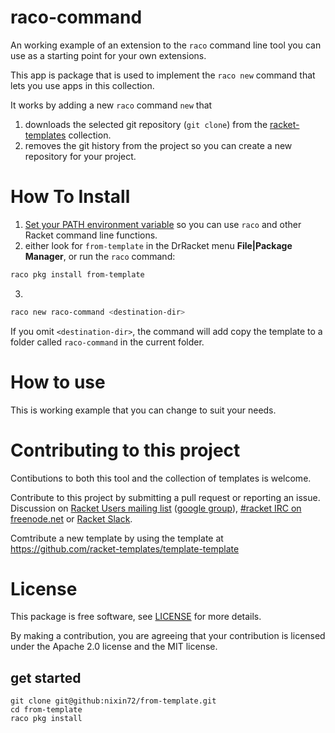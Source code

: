# raco-command 

An working example of an extension to the `raco` command line tool you can use as a starting point for your own extensions.

This app is package that is used to implement the `raco new` command that lets you use apps in this collection. 

It works by adding a new `raco` command `new` that 
1. downloads the selected git repository (`git clone`) from the 
[racket-templates](https://github.com/racket-templates) collection. 
2. removes the git history from the project so you can create a new repository for your project.

# How To Install

1. [Set your PATH environment variable](https://github.com/racket/racket/wiki/Set-your-PATH-environment-variable) 
so you can use `raco` and other Racket command line functions.
2. either look for `from-template` in the DrRacket menu **File|Package Manager**, or run the `raco` command:
```bash
raco pkg install from-template
```
3. 
```bash
raco new raco-command <destination-dir>
```
If you omit `<destination-dir>`, the command will add copy the template to a folder called `raco-command` in the current folder.

# How to use

This is working example that you can change to suit your needs.


# Contributing to this project

Contibutions to both this tool and the collection of templates is welcome.

Contribute to this project by submitting a pull request or reporting an issue. Discussion on [Racket Users mailing list](https://groups.google.com/forum/#!forum/racket-users/join) ([google group](https://groups.google.com/forum/#!forum/racket-users)),
[#racket IRC on freenode.net](https://botbot.me/freenode/racket/) or [Racket Slack](https://racket-slack.herokuapp.com/).

Comtribute a new template by using the template at https://github.com/racket-templates/template-template 

# License

This package is free software, see [LICENSE](https://github.com/nixin72/from-template/blob/master/LICENSE) for more details.

By making a contribution, you are agreeing that your contribution is licensed under the Apache 2.0 license and the MIT license.

## get started

```
git clone git@github:nixin72/from-template.git
cd from-template 
raco pkg install 
```
